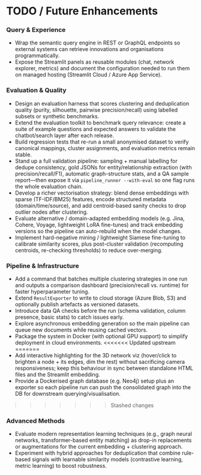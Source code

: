 # TODO / Future Enhancements

### Query & Experience
- Wrap the semantic query engine in REST or GraphQL endpoints so external systems can retrieve innovations and organisations programmatically.
- Expose the Streamlit panels as reusable modules (chat, network explorer, metrics) and document the configuration needed to run them on managed hosting (Streamlit Cloud / Azure App Service).

### Evaluation & Quality
- Design an evaluation harness that scores clustering and deduplication quality (purity, silhouette, pairwise precision/recall) using labelled subsets or synthetic benchmarks.
- Extend the evaluation toolkit to benchmark query relevance: create a suite of example questions and expected answers to validate the chatbot/search layer after each release.
- Build regression tests that re-run a small anonymised dataset to verify canonical mappings, cluster assignments, and evaluation metrics remain stable.
- Stand up a full validation pipeline: sampling + manual labelling for dedupe consistency, gold JSONs for entity/relationship extraction (with precision/recall/F1), automatic graph-structure stats, and a QA sample report—then expose it via `pipeline_runner --with-eval` so one flag runs the whole evaluation chain.
- Develop a richer vectorisation strategy: blend dense embeddings with sparse (TF-IDF/BM25) features, encode structured metadata (domain/time/source), and add centroid-based sanity checks to drop outlier nodes after clustering.
- Evaluate alternative / domain-adapted embedding models (e.g. Jina, Cohere, Voyage, lightweight LoRA fine-tunes) and track embedding versions so the pipeline can auto-rebuild when the model changes.
- Implement hard-negative mining / lightweight Siamese fine-tuning to calibrate similarity scores, plus post-cluster validation (recomputing centroids, re-checking thresholds) to reduce over-merging.

### Pipeline & Infrastructure
- Add a command that batches multiple clustering strategies in one run and outputs a comparison dashboard (precision/recall vs. runtime) for faster hyperparameter tuning.
- Extend `ResultExporter` to write to cloud storage (Azure Blob, S3) and optionally publish artefacts as versioned datasets.
- Introduce data QA checks before the run (schema validation, column presence, basic stats) to catch issues early.
- Explore asynchronous embedding generation so the main pipeline can queue new documents while reusing cached vectors.
- Package the system in Docker (with optional GPU support) to simplify deployment in cloud environments.
<<<<<<< Updated upstream
=======
- Add interactive highlighting for the 3D network viz (hover/click to brighten a node + its edges, dim the rest) without sacrificing camera responsiveness; keep this behaviour in sync between standalone HTML files and the Streamlit embedding.
- Provide a Dockerised graph database (e.g. Neo4j) setup plus an exporter so each pipeline run can push the consolidated graph into the DB for downstream querying/visualisation.
>>>>>>> Stashed changes

### Advanced Methods
- Evaluate modern representation learning techniques (e.g., graph neural networks, transformer-based entity matching) as drop-in replacements or augmentations for the current embedding + clustering approach.
- Experiment with hybrid approaches for deduplication that combine rule-based signals with learnable similarity models (contrastive learning, metric learning) to boost robustness.
